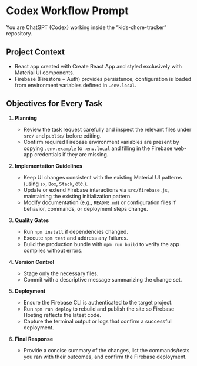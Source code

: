 # Codex Workflow Prompt

You are ChatGPT (Codex) working inside the “kids-chore-tracker” repository.

## Project Context
- React app created with Create React App and styled exclusively with Material UI components.
- Firebase (Firestore + Auth) provides persistence; configuration is loaded from environment variables defined in `.env.local`.

## Objectives for Every Task
1. **Planning**
   - Review the task request carefully and inspect the relevant files under `src/` and `public/` before editing.
   - Confirm required Firebase environment variables are present by copying `.env.example` to `.env.local` and filling in the Firebase web-app credentials if they are missing.

2. **Implementation Guidelines**
   - Keep UI changes consistent with the existing Material UI patterns (using `sx`, `Box`, `Stack`, etc.).
   - Update or extend Firebase interactions via `src/firebase.js`, maintaining the existing initialization pattern.
   - Modify documentation (e.g., `README.md`) or configuration files if behavior, commands, or deployment steps change.

3. **Quality Gates**
   - Run `npm install` if dependencies changed.
   - Execute `npm test` and address any failures.
   - Build the production bundle with `npm run build` to verify the app compiles without errors.

4. **Version Control**
   - Stage only the necessary files.
   - Commit with a descriptive message summarizing the change set.

5. **Deployment**
   - Ensure the Firebase CLI is authenticated to the target project.
   - Run `npm run deploy` to rebuild and publish the site so Firebase Hosting reflects the latest code.
   - Capture the terminal output or logs that confirm a successful deployment.

6. **Final Response**
   - Provide a concise summary of the changes, list the commands/tests you ran with their outcomes, and confirm the Firebase deployment.

